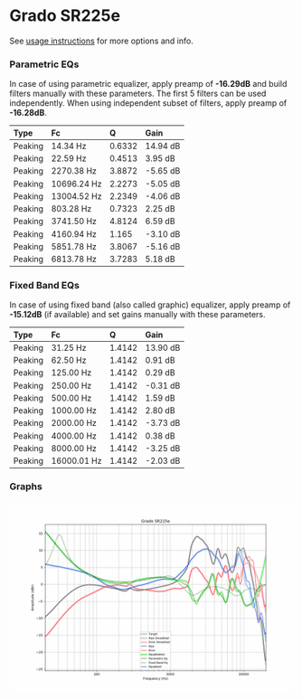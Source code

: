 # Grado SR225e
See [usage instructions](https://github.com/jaakkopasanen/AutoEq#usage) for more options and info.

### Parametric EQs
In case of using parametric equalizer, apply preamp of **-16.29dB** and build filters manually
with these parameters. The first 5 filters can be used independently.
When using independent subset of filters, apply preamp of **-16.28dB**.

| Type    | Fc          |      Q | Gain     |
|:--------|:------------|:-------|:---------|
| Peaking | 14.34 Hz    | 0.6332 | 14.94 dB |
| Peaking | 22.59 Hz    | 0.4513 | 3.95 dB  |
| Peaking | 2270.38 Hz  | 3.8872 | -5.65 dB |
| Peaking | 10696.24 Hz | 2.2273 | -5.05 dB |
| Peaking | 13004.52 Hz | 2.2349 | -4.06 dB |
| Peaking | 803.28 Hz   | 0.7323 | 2.25 dB  |
| Peaking | 3741.50 Hz  | 4.8124 | 6.59 dB  |
| Peaking | 4160.94 Hz  | 1.165  | -3.10 dB |
| Peaking | 5851.78 Hz  | 3.8067 | -5.16 dB |
| Peaking | 6813.78 Hz  | 3.7283 | 5.18 dB  |

### Fixed Band EQs
In case of using fixed band (also called graphic) equalizer, apply preamp of **-15.12dB**
(if available) and set gains manually with these parameters.

| Type    | Fc          |      Q | Gain     |
|:--------|:------------|:-------|:---------|
| Peaking | 31.25 Hz    | 1.4142 | 13.90 dB |
| Peaking | 62.50 Hz    | 1.4142 | 0.91 dB  |
| Peaking | 125.00 Hz   | 1.4142 | 0.29 dB  |
| Peaking | 250.00 Hz   | 1.4142 | -0.31 dB |
| Peaking | 500.00 Hz   | 1.4142 | 1.59 dB  |
| Peaking | 1000.00 Hz  | 1.4142 | 2.80 dB  |
| Peaking | 2000.00 Hz  | 1.4142 | -3.73 dB |
| Peaking | 4000.00 Hz  | 1.4142 | 0.38 dB  |
| Peaking | 8000.00 Hz  | 1.4142 | -3.25 dB |
| Peaking | 16000.01 Hz | 1.4142 | -2.03 dB |

### Graphs
![](./Grado%20SR225e.png)